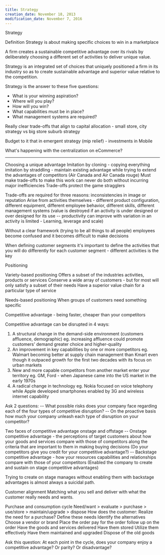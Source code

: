 ```yaml
---
title: Strategy
creation_date: November 18, 2013
modification_date: November 7, 2016
---
```



Strategy

Definition
Strategy is about making specific choices to win in a marketplace

A firm creates a sustainable competitive advantage over its rivals by deliberately choosing a different set of activities to deliver unique value.

Strategy is an integrated set of choices that uniquely positioned a firm in its industry so as to create sustainable advantage and superior value relative to the competition.

Strategy is the answer to these five questions:

- What is your winning aspiration?
- Where will you play?
- How will you win?
- What capabilities must be in place?
- What management systems are required?

Really clear trade-offs that align to capital allocation - small store, city strategy vs big store suburb strategy

Budget to it that in emergent strategy (mip relief) - investments in Mobile

What's happening with the centralization on eCommerce?

-----------

Choosing a unique advantage
Imitation by cloning - copying everything
imitation by straddling - maintain existing advantage while trying to extend the advantages of competitors (Air Canada and Air Canada rouge)
Must make trade-offs to make this work can never do both without incurring major inefficiencies
Trade-offs protect the game stragglers

Trade-offs are required for three reasons: 
inconsistencies in image or reputation 
Arise from activities themselves - different product configuration, different equipment, different employee behavior, different skills, different management systems (value is destroyed if an activity is under designed or over designed for its use -- productivity can improve with variation in an activity is limited - Learning, leverage and scale)

Without a clear framework (trying to be all things to all people) employees become confused and it becomes difficult to make decisions

When defining customer segments it's important to define the activities that you will do differently for each customer segment - different activities is the key

Positioning 

Variety-based positioning
Offers a subset of the industries activities, products or services 
Conserve a wide array of customers -  but for most will only satisfy a subset of their needs
Have a superior value chain for a particular type of service

Needs-based positioning
When groups of customers need something specific 

Competitive advantage - being faster, cheaper than your competitors 

Competitive advantage can be disrupted in 4 ways:
1. A structural change in the demand-side environment (customers affluence, demographic) 
eg. increasing affluence could promote customers' demand greater choice and higher-quality
2. An improvement in key capabilities by one or more competitors 
eg. Walmart becoming better at supply chain management than Kmart even though it outpaced growth for the first two decades with its focus on urban markets 
3. New and more capable competitors from another market enter your territory
eg. GM, Ford - when Japanese came into the US market in the early 1970s
4. A radical change in technology
eg. Nokia focused on voice telephony while Apple developed smartphones enabled by 3G and wireless internet capability 

Ask 2 questions:
-- What possible risks does your company face regarding each of the four types of competitive disruption?
-- On the proactive basis how much your company unleash each type of disruption on your competitor?

Two faces of competitive advantage onstage and offstage
-- Onstage competitive advantage - the perceptions of target customers about how your goods and services compare with those of competitors along the criteria that are important to them in making buying decisions
(Do your competitors give you credit for your competitive advantage?)
-- Backstage competitive advantage - how your resources capabilities and relationships compare with those of your competitors 
(Enabled the company to create and sustain on stage competitive advantages)

Trying to create on stage manages without enabling them with backstage advantages is almost always a suicidal path.

Customer alignment
Matching what you sell and deliver with what the customer really needs and wants.
 
Purchase and consumption cycle
Need/want > evaluate > purchase > use/store > maintain/upgrade > dispose
How does the customer:
Realize the need for a purchase?
Define these needs
Identify the alternatives
Choose a vendor or brand
Place the order 
pay for the order 
follow up on the order
Have the goods and services delivered
Have them stored 
Utilize them effectively
Have them maintained and upgraded
Dispose of the old goods

Ask this question:
At each point in the cycle, does your company enjoy a competitive advantage? Or parity? Or disadvantage?

